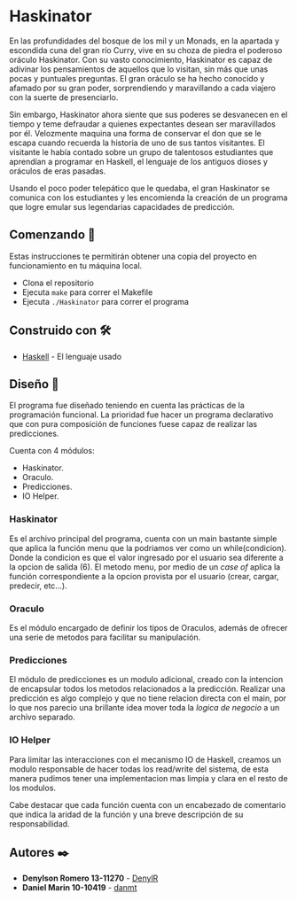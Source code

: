 # Haskinator

En las profundidades del bosque de los mil y un Monads, en la apartada y escondida cuna del gran río Curry,
vive en su choza de piedra el poderoso oráculo Haskinator. Con su vasto conocimiento, Haskinator es capaz de
adivinar los pensamientos de aquellos que lo visitan, sin más que unas pocas y puntuales preguntas. El gran oráculo
se ha hecho conocido y afamado por su gran poder, sorprendiendo y maravillando a cada viajero con la suerte de
presenciarlo.

Sin embargo, Haskinator ahora siente que sus poderes se desvanecen en el tiempo y teme defraudar a quienes
expectantes desean ser maravillados por él. Velozmente maquina una forma de conservar el don que se le escapa
cuando recuerda la historia de uno de sus tantos visitantes. El visitante le había contado sobre un grupo de talentosos
estudiantes que aprendían a programar en Haskell, el lenguaje de los antiguos dioses y oráculos de eras pasadas.

Usando el poco poder telepático que le quedaba, el gran Haskinator se comunica con los estudiantes y les
encomienda la creación de un programa que logre emular sus legendarias capacidades de predicción.

## Comenzando 🚀

Estas instrucciones te permitirán obtener una copia del proyecto en funcionamiento en tu máquina local.

- Clona el repositorio
- Ejecuta `make` para correr el Makefile
- Ejecuta `./Haskinator` para correr el programa

## Construido con 🛠️

- [Haskell](https://www.haskell.org/) - El lenguaje usado

## Diseño 🧠

El programa fue diseñado teniendo en cuenta las prácticas de la programación funcional. La prioridad fue hacer un programa declarativo que con pura composición de funciones fuese capaz de realizar las predicciones.

Cuenta con 4 módulos:

- Haskinator.
- Oraculo.
- Predicciones.
- IO Helper.

### Haskinator

Es el archivo principal del programa, cuenta con un main bastante simple que aplica la función menu que la podriamos ver como un while(condicion). Donde la condicion es que el valor ingresado por el usuario sea diferente a la opcion de salida (6). El metodo menu, por medio de un _case of_ aplica la función correspondiente a la opcion provista por el usuario (crear, cargar, predecir, etc...).

### Oraculo

Es el módulo encargado de definir los tipos de Oraculos, además de ofrecer una serie de metodos para facilitar su manipulación.

### Predicciones

El módulo de predicciones es un modulo adicional, creado con la intencion de encapsular todos los metodos relacionados a la predicción. Realizar una predicción es algo complejo y que no tiene relacion directa con el main, por lo que nos parecio una brillante idea mover toda la _logica de negocio_ a un archivo separado.

### IO Helper

Para limitar las interacciones con el mecanismo IO de Haskell, creamos un modulo responsable de hacer todas los read/write del sistema, de esta manera pudimos tener una implementacion mas limpia y clara en el resto de los modulos.

Cabe destacar que cada función cuenta con un encabezado de comentario que indica la aridad de la función y una breve descripción de su responsabilidad.

## Autores ✒️

- **Denylson Romero 13-11270** - [DenylR](https://github.com/DenylR)
- **Daniel Marin 10-10419** - [danmt](https://github.com/danmt)
